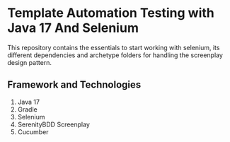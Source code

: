 # Template Automation Testing with Java 17 And Selenium

This repository contains the essentials to start working with selenium, its different dependencies and archetype folders
for handling the screenplay design pattern.

## Framework and Technologies
1. Java 17
2. Gradle
3. Selenium
4. SerenityBDD Screenplay
5. Cucumber


